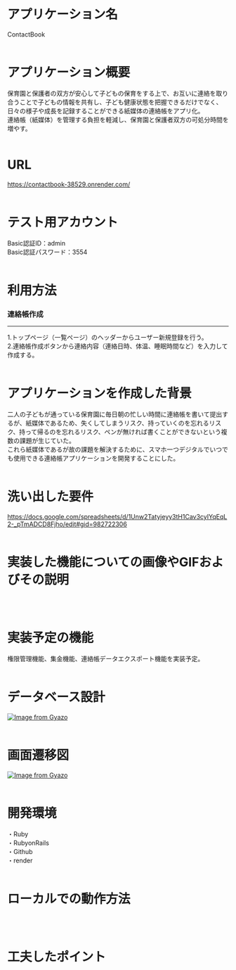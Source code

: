 # アプリケーション名
ContactBook
<br />
<br />

# アプリケーション概要
保育園と保護者の双方が安心して子どもの保育をする上で、お互いに連絡を取り合うことで子どもの情報を共有し、子ども健康状態を把握できるだけでなく、日々の様子や成長を記録することができる紙媒体の連絡帳をアプリ化。<br />
連絡帳（紙媒体）を管理する負担を軽減し、保育園と保護者双方の可処分時間を増やす。
<br />
<br />

# URL
https://contactbook-38529.onrender.com/
<br />
<br />

# テスト用アカウント
Basic認証ID：admin<br />
Basic認証パスワード：3554
<br />
<br />

# 利用方法
### 連絡帳作成
----------------------------------------------------
1.トップページ（一覧ページ）のヘッダーからユーザー新規登録を行う。<br />
2.連絡帳作成ボタンから連絡内容（連絡日時、体温、睡眠時間など）を入力して作成する。
<br />
<br />

# アプリケーションを作成した背景
二人の子どもが通っている保育園に毎日朝の忙しい時間に連絡帳を書いて提出するが、紙媒体であるため、失くしてしまうリスク、持っていくのを忘れるリスク、持って帰るのを忘れるリスク、ペンが無ければ書くことができないという複数の課題が生じていた。<br />
これら紙媒体であるが故の課題を解決するために、スマホ一つデジタルでいつでも使用できる連絡帳アプリケーションを開発することにした。
<br />
<br />

# 洗い出した要件
https://docs.google.com/spreadsheets/d/1Unw2Tatyjeyy3tH1Cav3cyIYqEqL2-_pTmADCD8Fjho/edit#gid=982722306
<br />
<br />

# 実装した機能についての画像やGIFおよびその説明
<br />
<br />

# 実装予定の機能
権限管理機能、集金機能、連絡帳データエクスポート機能を実装予定。
<br />
<br />

# データベース設計
[![Image from Gyazo](https://i.gyazo.com/0cfe500f29d4174860a60de53801a3b5.png)](https://gyazo.com/0cfe500f29d4174860a60de53801a3b5)
<br />
<br />

# 画面遷移図
[![Image from Gyazo](https://i.gyazo.com/9b568ce82c8051720fccfec01d35cf17.png)](https://gyazo.com/9b568ce82c8051720fccfec01d35cf17)
<br />
<br />

# 開発環境
・Ruby<br />
・RubyonRails<br />
・Github<br />
・render
<br />
<br />

# ローカルでの動作方法
<br />
<br />

# 工夫したポイント